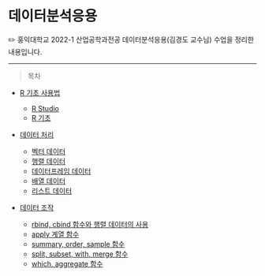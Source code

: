 # 데이터분석응용

<aside>
✏️ 홍익대학교 2022-1 산업공학과전공 데이터분석응용(김경도 교수님) 수업을 정리한 내용입니다.
</aside>

---

> 목차
> 
- [R 기초 사용법](https://github.com/oduodg/TIL/blob/main/R/Application-of-Data-Analysis01.md#r-%EA%B8%B0%EC%B4%88-%EC%82%AC%EC%9A%A9%EB%B2%95)
  - [R Studio](https://github.com/oduodg/TIL/blob/main/R/Application-of-Data-Analysis01.md#r-studio)
  - [R 기초](https://github.com/oduodg/TIL/blob/main/R/Application-of-Data-Analysis01.md#r-%EA%B8%B0%EC%B4%88)
    
- [데이터 처리](https://github.com/oduodg/TIL/blob/main/R/Application-of-Data-Analysis02.md#%EB%8D%B0%EC%9D%B4%ED%84%B0-%EC%B2%98%EB%A6%AC)
  - [벡터 데이터](https://github.com/oduodg/TIL/blob/main/R/Application-of-Data-Analysis02.md#%EB%B2%A1%ED%84%B0-%EB%8D%B0%EC%9D%B4%ED%84%B0)
  - [행렬 데이터](https://github.com/oduodg/TIL/blob/main/R/Application-of-Data-Analysis02.md#%ED%96%89%EB%A0%AC-%EB%8D%B0%EC%9D%B4%ED%84%B0)
  - [데이터프레임 데이터](https://github.com/oduodg/TIL/blob/main/R/Application-of-Data-Analysis02.md#%EB%8D%B0%EC%9D%B4%ED%84%B0%ED%94%84%EB%A0%88%EC%9E%84-%EB%8D%B0%EC%9D%B4%ED%84%B0)
  - [배열 데이터](https://github.com/oduodg/TIL/blob/main/R/Application-of-Data-Analysis02.md#%EB%B0%B0%EC%97%B4-%EB%8D%B0%EC%9D%B4%ED%84%B0)
  - [리스트 데이터](https://github.com/oduodg/TIL/blob/main/R/Application-of-Data-Analysis02.md#%EB%A6%AC%EC%8A%A4%ED%8A%B8-%EB%8D%B0%EC%9D%B4%ED%84%B0)

- [데이터 조작](https://github.com/oduodg/TIL/blob/main/R/Application-of-Data-Analysis03.md#%EB%8D%B0%EC%9D%B4%ED%84%B0-%EC%A1%B0%EC%9E%91)
  - [rbind, cbind 함수와 행렬 데이터의 사용](https://github.com/oduodg/TIL/blob/main/R/Application-of-Data-Analysis03.md#rbind-cbind-%ED%95%A8%EC%88%98%EC%99%80-%ED%96%89%EB%A0%AC-%EB%8D%B0%EC%9D%B4%ED%84%B0%EC%9D%98-%EC%82%AC%EC%9A%A9)
  - [apply 계열 함수](https://github.com/oduodg/TIL/blob/main/R/Application-of-Data-Analysis03.md#apply-%EA%B3%84%EC%97%B4-%ED%95%A8%EC%88%98)
  - [summary, order, sample 함수](https://github.com/oduodg/TIL/blob/main/R/Application-of-Data-Analysis03.md#summary-order-sample-%ED%95%A8%EC%88%98)
  - [split, subset, with, merge 함수](https://github.com/oduodg/TIL/blob/main/R/Application-of-Data-Analysis03.md#split-subset-with-merge-%ED%95%A8%EC%88%98)
  - [which, aggregate 함수](https://github.com/oduodg/TIL/blob/main/R/Application-of-Data-Analysis03.md#which-aggregate-%ED%95%A8%EC%88%98)